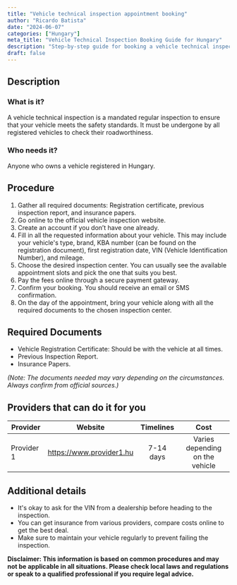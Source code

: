 ```yaml
---
title: "Vehicle technical inspection appointment booking"
author: "Ricardo Batista"
date: "2024-06-07"
categories: ["Hungary"]
meta_title: "Vehicle Technical Inspection Booking Guide for Hungary"
description: "Step-by-step guide for booking a vehicle technical inspection appointment in Hungary."
draft: false
---
```


## Description
### What is it?
A vehicle technical inspection is a mandated regular inspection to ensure that your vehicle meets the safety standards. It must be undergone by all registered vehicles to check their roadworthiness.

### Who needs it?
Anyone who owns a vehicle registered in Hungary.

## Procedure
1. Gather all required documents: Registration certificate, previous inspection report, and insurance papers.
2. Go online to the official vehicle inspection website.
3. Create an account if you don’t have one already.
4. Fill in all the requested information about your vehicle. This may include your vehicle's type, brand, KBA number (can be found on the registration document), first registration date, VIN (Vehicle Identification Number), and mileage.
5. Choose the desired inspection center. You can usually see the available appointment slots and pick the one that suits you best.
6. Pay the fees online through a secure payment gateway.
7. Confirm your booking. You should receive an email or SMS confirmation.
8. On the day of the appointment, bring your vehicle along with all the required documents to the chosen inspection center.

## Required Documents
- Vehicle Registration Certificate: Should be with the vehicle at all times.
- Previous Inspection Report.
- Insurance Papers.

*(Note: The documents needed may vary depending on the circumstances. Always confirm from official sources.)*

## Providers that can do it for you

| Provider        |     Website     |     Timelines    |       Cost      |
| --------------- | --------------- |  :-------------: | :-------------: |
| Provider 1      |  https://www.provider1.hu       |      7-14 days      |        Varies depending on the vehicle       |

## Additional details
- It's okay to ask for the VIN from a dealership before heading to the inspection.
- You can get insurance from various providers, compare costs online to get the best deal.
- Make sure to maintain your vehicle regularly to prevent failing the inspection. 

**Disclaimer: This information is based on common procedures and may not be applicable in all situations. Please check local laws and regulations or speak to a qualified professional if you require legal advice.**
